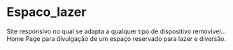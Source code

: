 # Espaco_lazer
Site responsivo no qual se adapta a qualquer tipo de dispositivo removível...
Home Page para divulgação de um espaço reservado para lazer e diversão.
